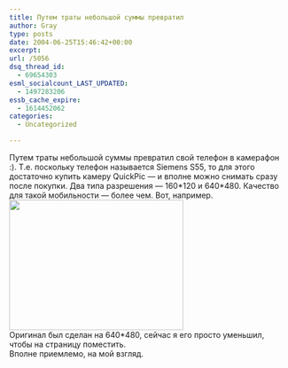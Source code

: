 ```yaml
---
title: Путем траты небольшой суммы превратил
author: Gray
type: posts
date: 2004-06-25T15:46:42+00:00
excerpt:
url: /5056
dsq_thread_id:
  - 69654303
esml_socialcount_LAST_UPDATED:
  - 1497283206
essb_cache_expire:
  - 1614452062
categories:
  - Uncategorized

---
```








Путем траты небольшой суммы превратил свой телефон в камерафон :). Т.е. поскольку телефон называется Siemens S55, то для этого достаточно купить камеру QuickPic &#8212; и вполне можно снимать сразу после покупки. Два типа разрешения &#8212; 160\*120 и 640\*480. Качество для такой мобильности &#8212; более чем. Вот, например.  
<img src="https://i0.wp.com/www.searchengines.ru/blog/images/0625_180557X.jpg?resize=314%2C235" width="314" height="235" alt="" border="0" data-recalc-dims="1" />  
Оригинал был сделан на 640*480, сейчас я его просто уменьшил, чтобы на страницу поместить.  
Вполне приемлемо, на мой взгляд.